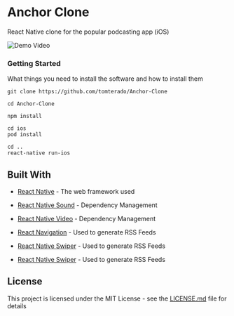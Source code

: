 # Anchor Clone 

React Native clone for the popular podcasting app (iOS)

![Demo Video](https://im2.ezgif.com/tmp/ezgif-2-ab36d68b7bc6.gif)


### Getting Started

What things you need to install the software and how to install them

```
git clone https://github.com/tomterado/Anchor-Clone 
```
```
cd Anchor-Clone
```
```
npm install
```
```
cd ios
pod install
```
```
cd ..
react-native run-ios
```

## Built With

* [React Native](http://www.dropwizard.io/1.0.2/docs/) - The web framework used
* [React Native Sound](https://maven.apache.org/) - Dependency Management
* [React Native Video](https://maven.apache.org/) - Dependency Management

* [React Navigation](https://rometools.github.io/rome/) - Used to generate RSS Feeds
* [React Native Swiper](https://rometools.github.io/rome/) - Used to generate RSS Feeds
* [React Native Swiper](https://rometools.github.io/rome/) - Used to generate RSS Feeds


## License

This project is licensed under the MIT License - see the [LICENSE.md](LICENSE.md) file for details

